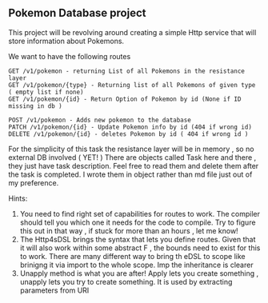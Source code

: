 ## Pokemon Database project


This project will be revolving around creating a simple Http service that will store information about Pokemons. 


We want to have the following routes 
```
GET /v1/pokemon - returning List of all Pokemons in the resistance layer
GET /v1/pokemon/{type} - Returning list of all Pokemons of given type ( empty list if none)
GET /v1/pokemon/{id} - Return Option of Pokemon by id (None if ID missing in db )

POST /v1/pokemon - Adds new pokemon to the database 
PATCH /v1/pokemon/{id} - Update Pokemon info by id (404 if wrong id)
DELETE /v1/pokemon/{id} - deletes Pokemon by id ( 404 if wrong id )
```

For the simplicity of this task the resistance layer will be in memory , so no external DB involved ( YET! )
There are objects called Task here and there , they just have task description. Feel free to read them and delete them
after the task is completed. I wrote them in object rather than md file just out of my preference. 

Hints:


1. You need to find right set of capabilities for routes to work. The compiler should tell you which one it needs for the code
to compile. Try to figure this out in that way , if stuck for more than an hours , let me know! 
2. The Http4sDSL brings the syntax that lets you define routes. Given that it will also work within some
abstract F , the bounds need to exist for this to work. There are many different way to bring th eDSL to scope like brinigng it
via import to the whole scope. Imp the inheritance is clearer 
3. Unapply method is what you are after! Apply lets you create something , unapply lets you try to create something.
It is used by extracting parameters from URI 